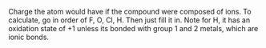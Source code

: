 Charge the atom would have if the compound were composed of ions. To calculate, go in order of F, O, Cl, H. Then just fill it in. Note for H, it has an oxidation state of +1 unless its bonded with group 1 and 2 metals, which are ionic bonds.